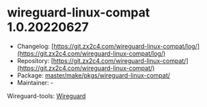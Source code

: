 # wireguard-linux-compat 1.0.20220627
 - Changelog: [https://git.zx2c4.com/wireguard-linux-compat/log/](https://git.zx2c4.com/wireguard-linux-compat/log/)
 - Repository: [https://git.zx2c4.com/wireguard-linux-compat/](https://git.zx2c4.com/wireguard-linux-compat/)
 - Package: [master/make/pkgs/wireguard-linux-compat/](https://github.com/Freetz-NG/freetz-ng/tree/master/make/pkgs/wireguard-linux-compat/)
 - Maintainer: -

Wireguard-tools: [Wireguard](wireguard.md)<br>


